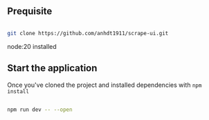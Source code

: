 ## Prequisite

```sh

git clone https://github.com/anhdt1911/scrape-ui.git

```

node:20 installed

## Start the application

Once you've cloned the project and installed dependencies with `npm install`
```bash

npm run dev -- --open

```
